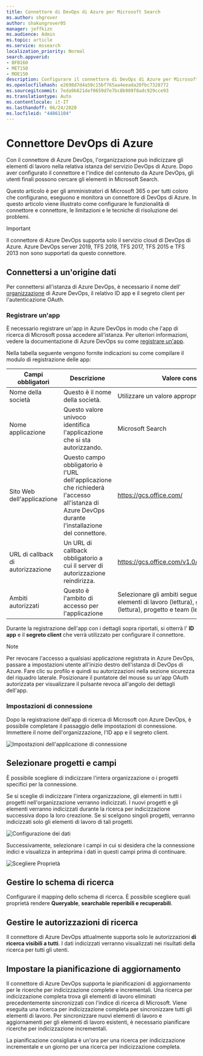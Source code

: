 ```yaml
---
title: Connettore di DevOps di Azure per Microsoft Search
ms.author: shgrover
author: shakungrover05
manager: jeffkizn
ms.audience: Admin
ms.topic: article
ms.service: mssearch
localization_priority: Normal
search.appverid:
- BFB160
- MET150
- MOE150
description: Configurare il connettore di DevOps di Azure per Microsoft Search
ms.openlocfilehash: e2698d7d4a50c15bf765aa4eeada20fbc7328772
ms.sourcegitcommit: 7eda9b621def0659d7e7bc8b989f8adc929cce93
ms.translationtype: Auto
ms.contentlocale: it-IT
ms.lasthandoff: 06/24/2020
ms.locfileid: "44861104"
---
```

# <a name="azure-devops-connector"></a>Connettore DevOps di Azure

Con il connettore di Azure DevOps, l'organizzazione può indicizzare gli elementi di lavoro nella relativa istanza del servizio DevOps di Azure. Dopo aver configurato il connettore e l'indice del contenuto da Azure DevOps, gli utenti finali possono cercare gli elementi in Microsoft Search.

Questo articolo è per gli amministratori di Microsoft 365 o per tutti coloro che configurano, eseguono e monitora un connettore di DevOps di Azure. In questo articolo viene illustrato come configurare le funzionalità di connettore e connettore, le limitazioni e le tecniche di risoluzione dei problemi.

>[!IMPORTANT]
>Il connettore di Azure DevOps supporta solo il servizio cloud di DevOps di Azure. Azure DevOps server 2019, TFS 2018, TFS 2017, TFS 2015 e TFS 2013 non sono supportati da questo connettore.

## <a name="connect-to-a-data-source"></a>Connettersi a un'origine dati

Per connettersi all'istanza di Azure DevOps, è necessario il nome dell' [organizzazione](https://docs.microsoft.com/azure/devops/organizations/accounts/create-organization) di Azure DevOps, il relativo ID app e il segreto client per l'autenticazione OAuth.

### <a name="register-an-app"></a>Registrare un'app

È necessario registrare un'app in Azure DevOps in modo che l'app di ricerca di Microsoft possa accedere all'istanza. Per ulteriori informazioni, vedere la documentazione di Azure DevOps su come [registrare un'app](https://docs.microsoft.com/azure/devops/integrate/get-started/authentication/oauth?view=azure-devops#register-your-app).

Nella tabella seguente vengono fornite indicazioni su come compilare il modulo di registrazione delle app:

 **Campi obbligatori** | **Descrizione**      | **Valore consigliato**
--- | --- | ---
| Nome della società         | Questo è il nome della società. | Utilizzare un valore appropriato   |
| Nome applicazione     | Questo valore univoco identifica l'applicazione che si sta autorizzando.    | Microsoft Search     |
| Sito Web dell'applicazione  | Questo campo obbligatorio è l'URL dell'applicazione che richiederà l'accesso all'istanza di Azure DevOps durante l'installazione del connettore.  | <https://gcs.office.com/>                |
| URL di callback di autorizzazione        | Un URL di callback obbligatorio a cui il server di autorizzazione reindirizza. | <https://gcs.office.com/v1.0/admin/oauth/callback>|
| Ambiti autorizzati | Questo è l'ambito di accesso per l'applicazione | Selezionare gli ambiti seguenti: Identity (lettura), elementi di lavoro (lettura), gruppi di variabili (lettura), progetto e team (lettura)|

Durante la registrazione dell'app con i dettagli sopra riportati, si otterrà l' **ID app** e il **segreto client** che verrà utilizzato per configurare il connettore.

>[!NOTE]
>Per revocare l'accesso a qualsiasi applicazione registrata in Azure DevOps, passare a impostazioni utente all'inizio destro dell'istanza di DevOps di Azure. Fare clic su profilo e quindi su autorizzazioni nella sezione sicurezza del riquadro laterale. Posizionare il puntatore del mouse su un'app OAuth autorizzata per visualizzare il pulsante revoca all'angolo dei dettagli dell'app.

### <a name="connection-settings"></a>Impostazioni di connessione

Dopo la registrazione dell'app di ricerca di Microsoft con Azure DevOps, è possibile completare il passaggio delle impostazioni di connessione. Immettere il nome dell'organizzazione, l'ID app e il segreto client.

![Impostazioni dell'applicazione di connessione](media/ADO_Connection_settings_2.png)

## <a name="select-projects-and-fields"></a>Selezionare progetti e campi

È possibile scegliere di indicizzare l'intera organizzazione o i progetti specifici per la connessione.

Se si sceglie di indicizzare l'intera organizzazione, gli elementi in tutti i progetti nell'organizzazione verranno indicizzati. I nuovi progetti e gli elementi verranno indicizzati durante la ricerca per indicizzazione successiva dopo la loro creazione. Se si scelgono singoli progetti, verranno indicizzati solo gli elementi di lavoro di tali progetti.

![Configurazione dei dati](media/ADO_Configure_data.png)

Successivamente, selezionare i campi in cui si desidera che la connessione indici e visualizza in anteprima i dati in questi campi prima di continuare.

![Scegliere Proprietà](media/ADO_choose_properties.png)

## <a name="manage-the-search-schema"></a>Gestire lo schema di ricerca

Configurare il mapping dello schema di ricerca. È possibile scegliere quali proprietà rendere **Queryable**, **searchable** **reperibili e recuperabili**.

## <a name="manage-search-permissions"></a>Gestire le autorizzazioni di ricerca

Il connettore di Azure DevOps attualmente supporta solo le autorizzazioni **di ricerca visibili a tutti**. I dati indicizzati verranno visualizzati nei risultati della ricerca per tutti gli utenti.

## <a name="set-the-refresh-schedule"></a>Impostare la pianificazione di aggiornamento

Il connettore di Azure DevOps supporta le pianificazioni di aggiornamento per le ricerche per indicizzazione complete e incrementali. Una ricerca per indicizzazione completa trova gli elementi di lavoro eliminati precedentemente sincronizzati con l'indice di ricerca di Microsoft. Viene eseguita una ricerca per indicizzazione completa per sincronizzare tutti gli elementi di lavoro. Per sincronizzare nuovi elementi di lavoro e aggiornamenti per gli elementi di lavoro esistenti, è necessario pianificare ricerche per indicizzazione incrementali.

La pianificazione consigliata è un'ora per una ricerca per indicizzazione incrementale e un giorno per una ricerca per indicizzazione completa.
